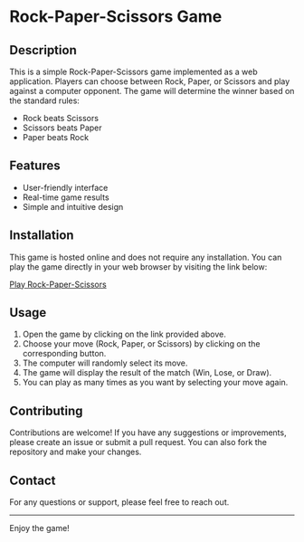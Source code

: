 # Rock-Paper-Scissors Game

## Description

This is a simple Rock-Paper-Scissors game implemented as a web application. Players can choose between Rock, Paper, or Scissors and play against a computer opponent. The game will determine the winner based on the standard rules:
- Rock beats Scissors
- Scissors beats Paper
- Paper beats Rock

## Features

- User-friendly interface
- Real-time game results
- Simple and intuitive design

## Installation

This game is hosted online and does not require any installation. You can play the game directly in your web browser by visiting the link below:

[Play Rock-Paper-Scissors](https://rock-paper-scissors-kkk.netlify.app/)

## Usage

1. Open the game by clicking on the link provided above.
2. Choose your move (Rock, Paper, or Scissors) by clicking on the corresponding button.
3. The computer will randomly select its move.
4. The game will display the result of the match (Win, Lose, or Draw).
5. You can play as many times as you want by selecting your move again.

## Contributing

Contributions are welcome! If you have any suggestions or improvements, please create an issue or submit a pull request. You can also fork the repository and make your changes.

## Contact

For any questions or support, please feel free to reach out.

---

Enjoy the game!
